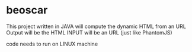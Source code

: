 # beoscar

 This project written in JAVA will compute the dynamic HTML from an URL
 Output will be the HTML
 INPUT will be an URL
 (just like PhantomJS)
 
 code needs to run on LINUX machine
